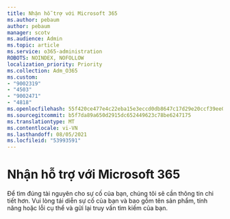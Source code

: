 ```yaml
---
title: Nhận hỗ trợ với Microsoft 365
ms.author: pebaum
author: pebaum
manager: scotv
ms.audience: Admin
ms.topic: article
ms.service: o365-administration
ROBOTS: NOINDEX, NOFOLLOW
localization_priority: Priority
ms.collection: Adm_O365
ms.custom:
- "9002319"
- "4503"
- "9002471"
- "4818"
ms.openlocfilehash: 55f420ce477e4c22eba15e3eccd0db8647c17d29e20ccf39ee01f62f151db5c9
ms.sourcegitcommit: b5f7da89a650d2915dc652449623c78be6247175
ms.translationtype: MT
ms.contentlocale: vi-VN
ms.lasthandoff: 08/05/2021
ms.locfileid: "53993591"
---
```

# <a name="get-support-with-microsoft-365"></a>Nhận hỗ trợ với Microsoft 365

Để tìm đúng tài nguyên cho sự cố của bạn, chúng tôi sẽ cần thông tin chi tiết hơn. Vui lòng tái diễn sự cố của bạn và bao gồm tên sản phẩm, tính năng hoặc lỗi cụ thể và gửi lại truy vấn tìm kiếm của bạn.
